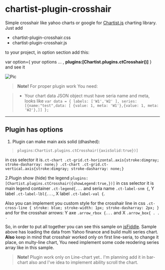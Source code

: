 # chartist-plugin-crosshair
Simple crosshair like yahoo charts or google for [Chartist.js](https://github.com/gionkunz/chartist-js) charting library. Just add 

 -   chartist-plugin-crosshair.css
 -   chartist-plugin-crosshair.js

to your project, in option section add this:

   var option={   your options ...  ,
           **plugins:[Chartist.plugins.ctCrosshair()]**
    }
and  see it 
 
![Pic](https://raw.githubusercontent.com/Dhruuva/chartist-plugin-crosshair/master/images/crossPic.jpg "CrossHair Pugin") 

> **Note!** For proper plugin work You need:
> 

> - Your chart data JSON object must have seria name and meta,  looks like `var data = {
                    labels: ['W1','W2' ],
                    series: [{name:"test",data: [ {value: 1, meta: 'W1'},{value: 1, meta: 'W2'},]]
                 };` 

 

----------
## Plugin has options ##

 1. Plugin can make main axis solid (dhashed): 

> `plugins:Chartist.plugins.ctCrosshair({axisSolid:true})]`
> 
in css selector it is`.ct-chart .ct-grid.ct-horizontal.axis{stroke:dimgray; stroke-dasharray: none;}
.ct-chart .ct-grid.ct-vertical.axis{stroke:dimgray; stroke-dasharray: none;}`

2.Plugin show (hide) the legend `plugins:[Chartist.plugins.ctCrosshair({showLegend:true,})]`
in css selector it is main legend container `.ct-legend{...` and seria name `.ct-label-snm {`, Y label `.ct-label-lbl{...`, X label `.ct-label-val {`.

 Also you  can implement you custom style for the crosshair line in css `.ct-cross-line {
  stroke: blue;
  stroke-width: 1px;
  stroke-dasharray: 2px;
}` and for the crosshair arrows: Y axe `.arrow_rbox {...` and X `.arrow_box{ . . .`

So, in order to put all together you can see this sample on [jsFiddle](http://jsfiddle.net/dhruuva/pmdsmqbm/).
Sample above has loading  the data  from Yahoo finance and build multi series chart. **Also** keep in mind that crosshair worked only on first line-seria, to change it place, on multy-line chart, You need implement some code reodering series array like in this sample. 

> **Note!** Plugin work only on Line-chart yet.. I'm planning add it in bar-chart also and I've idea to implement ability scroll the chart.







